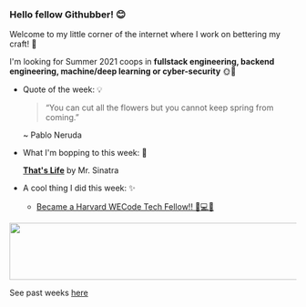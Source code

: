 ### Hello fellow Githubber! 😊
Welcome to my little corner of the internet where I work on bettering my craft! 🔨

I'm looking for Summer 2021 coops in **fullstack engineering, backend engineering, machine/deep learning or cyber-security** 🌞🤖

- Quote of the week: 💡

   >“You can cut all the flowers but you cannot keep spring from coming.”

   ~ Pablo Neruda
   
- What I'm bopping to this week: 🎵

   [**That's Life**](https://open.spotify.com/track/4dt6XKr0xKdPzjFhwB8dBm) by Mr. Sinatra
  
 - A cool thing I did this week: ✨
  
    - [Became a Harvard WECode Tech Fellow!! 👧💻💕](https://www.harvardwecode.com/)
          
<img src="https://media.giphy.com/media/OqBJWrgeLouJqJBiJU/giphy.gif" width="4000" height="100" />


See past weeks [here](https://github.com/xaylax/xaylax/blob/master/past.md)

